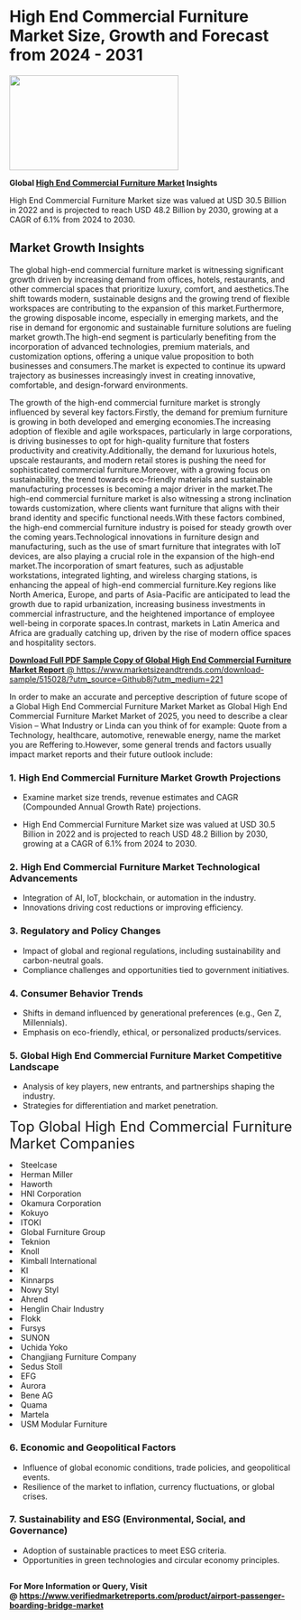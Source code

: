 <H1>High End Commercial Furniture Market Size, Growth and Forecast from 2024 - 2031</H1><img class="aligncenter size-medium wp-image-584254" src="https://thirdeyenews.in/wp-content/uploads/2024/09/Global-Market-Research-300x168.jpeg" alt="" width="300" height="168" /><p><strong>Global&nbsp;<a href="https://www.marketsizeandtrends.com/download-sample/515028/?utm_source=Github8j?utm_medium=221">High End Commercial Furniture Market</a> Insights</strong></p><p>High End Commercial Furniture Market size was valued at USD 30.5 Billion in 2022 and is projected to reach USD 48.2 Billion by 2030, growing at a CAGR of 6.1% from 2024 to 2030.</p><p><h2>Market Growth Insights</h2> <p>The global high-end commercial furniture market is witnessing significant growth driven by increasing demand from offices, hotels, restaurants, and other commercial spaces that prioritize luxury, comfort, and aesthetics.The shift towards modern, sustainable designs and the growing trend of flexible workspaces are contributing to the expansion of this market.Furthermore, the growing disposable income, especially in emerging markets, and the rise in demand for ergonomic and sustainable furniture solutions are fueling market growth.The high-end segment is particularly benefiting from the incorporation of advanced technologies, premium materials, and customization options, offering a unique value proposition to both businesses and consumers.The market is expected to continue its upward trajectory as businesses increasingly invest in creating innovative, comfortable, and design-forward environments.</p> <p><a href="download_sample_link_here"></a></p> <p>The growth of the high-end commercial furniture market is strongly influenced by several key factors.Firstly, the demand for premium furniture is growing in both developed and emerging economies.The increasing adoption of flexible and agile workspaces, particularly in large corporations, is driving businesses to opt for high-quality furniture that fosters productivity and creativity.Additionally, the demand for luxurious hotels, upscale restaurants, and modern retail stores is pushing the need for sophisticated commercial furniture.Moreover, with a growing focus on sustainability, the trend towards eco-friendly materials and sustainable manufacturing processes is becoming a major driver in the market.The high-end commercial furniture market is also witnessing a strong inclination towards customization, where clients want furniture that aligns with their brand identity and specific functional needs.With these factors combined, the high-end commercial furniture industry is poised for steady growth over the coming years.Technological innovations in furniture design and manufacturing, such as the use of smart furniture that integrates with IoT devices, are also playing a crucial role in the expansion of the high-end market.The incorporation of smart features, such as adjustable workstations, integrated lighting, and wireless charging stations, is enhancing the appeal of high-end commercial furniture.Key regions like North America, Europe, and parts of Asia-Pacific are anticipated to lead the growth due to rapid urbanization, increasing business investments in commercial infrastructure, and the heightened importance of employee well-being in corporate spaces.In contrast, markets in Latin America and Africa are gradually catching up, driven by the rise of modern office spaces and hospitality sectors.<p><a href="get_more_link_here"></p><p><span class=""><strong>Download Full PDF Sample Copy of Global High End Commercial Furniture Market Report</strong> @ <a href="https://www.marketsizeandtrends.com/download-sample/515028/?utm_source=Github8j?utm_medium=221" target="_blank">https://www.marketsizeandtrends.com/download-sample/515028/?utm_source=Github8j?utm_medium=221</a></span></p><p>In order to make an accurate and perceptive description of future scope of a Global&nbsp;High End Commercial Furniture Market Market as Global&nbsp;High End Commercial Furniture Market Market of 2025, you need to describe a clear Vision &ndash; What Industry or Linda can you think of for example: Quote from a Technology, healthcare, automotive, renewable energy, name the market you are Reffering to.However, some general trends and factors usually impact market reports and their future outlook include:</p><h3>1.&nbsp;<strong>High End Commercial Furniture Market Growth Projections</strong></h3><ul><li>Examine market size trends, revenue estimates and CAGR (Compounded Annual Growth Rate) projections.</li><li><p>High End Commercial Furniture Market size was valued at USD 30.5 Billion in 2022 and is projected to reach USD 48.2 Billion by 2030, growing at a CAGR of 6.1% from 2024 to 2030.</p></li></ul><h3>2.&nbsp;<strong>High End Commercial Furniture Market Technological Advancements</strong></h3><ul><li>Integration of AI, IoT, blockchain, or automation in the industry.</li><li>Innovations driving cost reductions or improving efficiency.</li></ul><h3>3.&nbsp;<strong>Regulatory and Policy Changes</strong></h3><ul><li>Impact of global and regional regulations, including sustainability and carbon-neutral goals.</li><li>Compliance challenges and opportunities tied to government initiatives.</li></ul><h3>4.&nbsp;<strong>Consumer Behavior Trends</strong></h3><ul><li>Shifts in demand influenced by generational preferences (e.g., Gen Z, Millennials).</li><li>Emphasis on eco-friendly, ethical, or personalized products/services.</li></ul><h3>5.&nbsp;<strong>Global High End Commercial Furniture Market Competitive Landscape</strong></h3><ul><li>Analysis of key players, new entrants, and partnerships shaping the industry.</li><li>Strategies for differentiation and market penetration.</li></ul><p data-pm-slice="1 1 []"><span style="color: inherit; font-family: inherit; font-size: 25px;">Top Global High End Commercial Furniture Market Companies</span></p><div class="" data-test-id=""><p><li>Steelcase</li><li> Herman Miller</li><li> Haworth</li><li> HNI Corporation</li><li> Okamura Corporation</li><li> Kokuyo</li><li> ITOKI</li><li> Global Furniture Group</li><li> Teknion</li><li> Knoll</li><li> Kimball International</li><li> KI</li><li> Kinnarps</li><li> Nowy Styl</li><li> Ahrend</li><li> Henglin Chair Industry</li><li> Flokk</li><li> Fursys</li><li> SUNON</li><li> Uchida Yoko</li><li> Changjiang Furniture Company</li><li> Sedus Stoll</li><li> EFG</li><li> Aurora</li><li> Bene AG</li><li> Quama</li><li> Martela</li><li> USM Modular Furniture</li></p></div><h3>6.&nbsp;<strong>Economic and Geopolitical Factors</strong></h3><ul><li>Influence of global economic conditions, trade policies, and geopolitical events.</li><li>Resilience of the market to inflation, currency fluctuations, or global crises.</li></ul><h3>7.&nbsp;<strong>Sustainability and ESG (Environmental, Social, and Governance)</strong></h3><ul><li>Adoption of sustainable practices to meet ESG criteria.</li><li>Opportunities in green technologies and circular economy principles.</li></ul><h2><strong style="font-size: 14px;">For More Information or Query, Visit @&nbsp;</strong><a style="background-color: #ffffff; font-size: 14px;" href="https://www.marketsizeandtrends.com/report/high-end-commercial-furniture-market/" target="_blank">https://www.verifiedmarketreports.com/product/airport-passenger-boarding-bridge-market</a></h2>